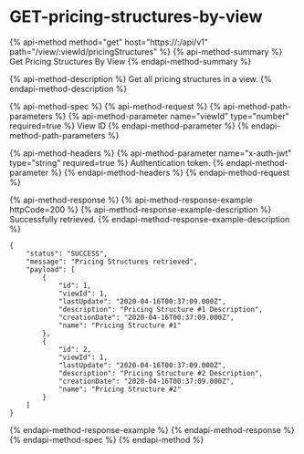 # GET-pricing-structures-by-view

{% api-method method="get" host="https://<host>:<port>/api/v1" path="/view/:viewId/pricingStructures" %}
{% api-method-summary %}
Get Pricing Structures By View
{% endapi-method-summary %}

{% api-method-description %}
Get all pricing structures in a view.
{% endapi-method-description %}

{% api-method-spec %}
{% api-method-request %}
{% api-method-path-parameters %}
{% api-method-parameter name="viewId" type="number" required=true %}
View ID
{% endapi-method-parameter %}
{% endapi-method-path-parameters %}

{% api-method-headers %}
{% api-method-parameter name="x-auth-jwt" type="string" required=true %}
Authentication token.
{% endapi-method-parameter %}
{% endapi-method-headers %}
{% endapi-method-request %}

{% api-method-response %}
{% api-method-response-example httpCode=200 %}
{% api-method-response-example-description %}
Successfully retrieved.
{% endapi-method-response-example-description %}

```
{
    "status": "SUCCESS",
    "message": "Pricing Structures retrieved",
    "payload": [
        {
            "id": 1,
            "viewId": 1,
            "lastUpdate": "2020-04-16T00:37:09.000Z",
            "description": "Pricing Structure #1 Description",
            "creationDate": "2020-04-16T00:37:09.000Z",
            "name": "Pricing Structure #1"
        },
        {
            "id": 2,
            "viewId": 1,
            "lastUpdate": "2020-04-16T00:37:09.000Z",
            "description": "Pricing Structure #2 Description",
            "creationDate": "2020-04-16T00:37:09.000Z",
            "name": "Pricing Structure #2"
        }
    ]
}
```
{% endapi-method-response-example %}
{% endapi-method-response %}
{% endapi-method-spec %}
{% endapi-method %}



